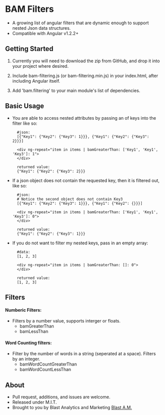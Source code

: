# BAM Filters

* A growing list of angular filters that are dynamic enough to support nested Json data structures. 
* Compatible with Angular v1.2.2+ 

## Getting Started

1) Currently you will need to download the zip from GitHub, and drop it into your project where desired.

2) Include bam-filtering.js (or bam-filtering.min.js) in your index.html, after including Angular itself.

3) Add 'bam.filtering' to your main module's list of dependencies.


## Basic Usage
* You are able to access nested attributes by passing an of keys into the filter like so: 


        #json: 
        [{"Key1": {"Key2": {"Key3": 1}}}, {"Key1": {"Key2": {"Key3": 2}}}]
    
        <div ng-repeat="item in items | bamGreaterThan: ['Key1', 'Key1', 'Key3']: 1">
        </div>
    
        returned value: 
        {"Key1": {"Key2": {"Key3": 2}}}

* If a json object does not contain the requested key, then it is filtered out, like so:


        #json: 
        # Notice the second object does not contain Key3
        [{"Key1": {"Key2": {"Key3": 1}}}, {"Key1": {"Key2": {}}}]
    
        <div ng-repeat="item in items | bamGreaterThan: ['Key1', 'Key1', 'Key3']: 0">
        </div>
    
        returned value: 
        {"Key1": {"Key2": {"Key3": 1}}}

* If you do not want to filter my nested keys, pass in an empty array:


        #data: 
        [1, 2, 3]
    
        <div ng-repeat="item in items | bamGreaterThan: []: 0">
        </div>
    
        returned value: 
        [1, 2, 3]
    
## Filters

#### Numberic Filters:
* Filters by a number value, supports interger or floats. 
    * bamGreaterThan
    * bamLessThan

#### Word Counting filters: 
* Filter by the number of words in a string (seperated at a space). Filters by an integer. 
    * bamWordCountGreaterThan
    * bamWordCountLessThan
    
## About
* Pull request, additions, and issues are welcome.
* Released under M.I.T.
* Brought to you by Blast Analytics and Marketing [Blast A.M.](http://www.blastam.com/)